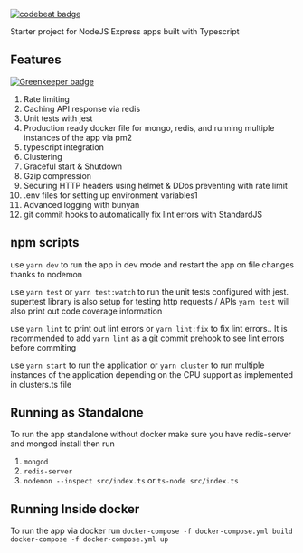 [![codebeat badge](https://codebeat.co/badges/29047d7b-e268-4156-a8c7-e46f85e95715)](https://codebeat.co/projects/github-com-khaledosman-typescript-node-jest-starter-master)

Starter project for NodeJS Express apps built with Typescript

## Features

[![Greenkeeper badge](https://badges.greenkeeper.io/khaledosman/typescript-node-jest-starter.svg)](https://greenkeeper.io/)

1. Rate limiting
2. Caching API response via redis
3. Unit tests with jest
4. Production ready docker file for mongo, redis, and running multiple instances of the app via pm2
5. typescript integration
6. Clustering
7. Graceful start & Shutdown
8. Gzip compression
9. Securing HTTP headers using helmet & DDos preventing with rate limit
10. .env files for setting up environment variables1
11. Advanced logging with bunyan
12. git commit hooks to automatically fix lint errors with StandardJS

## npm scripts
use `yarn dev` to run the app in dev mode and restart the app on file changes thanks to nodemon

use `yarn test` or `yarn test:watch` to run the unit tests configured with jest. supertest library is also setup for testing http requests / APIs
`yarn test` will also print out code coverage information

use `yarn lint` to print out lint errors or `yarn lint:fix` to fix lint errors.. It is recommended to add `yarn lint` as a git commit prehook to see lint errors before commiting

use `yarn start` to run the application or `yarn cluster` to run multiple instances of the application depending on the CPU support as implemented in clusters.ts file

## Running as Standalone
To run the app standalone without docker make sure you have redis-server and mongod install then run
1. `mongod`
1. `redis-server`
1. `nodemon --inspect src/index.ts` or `ts-node src/index.ts`

## Running Inside docker
To run the app via docker run
```docker-compose -f docker-compose.yml build```
```docker-compose -f docker-compose.yml up```
